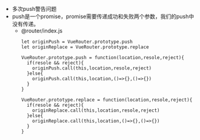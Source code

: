 + 多次push警告问题
+ push是一个promise，promise需要传递成功和失败两个参数，我们的push中没有传递。
  - @router/index.js
    ```
    let originPush = VueRouter.prototype.push
    let originReplace = VueRouter.prototype.replace

    VueRouter.prototype.push = function(location,resole,reject){
      if(resole && reject){
        originPush.call(this,location,resole,reject)
      }else{
        originPush.call(this,location,()=>{},()=>{})
      }
    }

    VueRouter.prototype.replace = function(location,resole,reject){
      if(resole && reject){
        originReplace.call(this,location,resole,reject)
      }else{
        originReplace.call(this,location,()=>{},()=>{})
      }
    }
    ```
